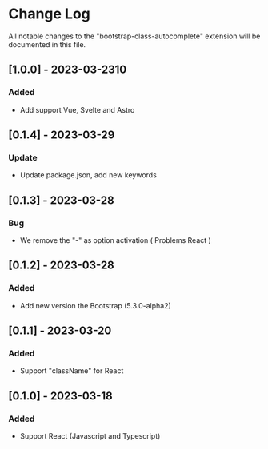 # Change Log

All notable changes to the "bootstrap-class-autocomplete" extension will be documented in this file.

## [1.0.0] - 2023-03-2310

### Added

- Add support Vue, Svelte and Astro

## [0.1.4] - 2023-03-29

### Update

- Update package.json, add new keywords


## [0.1.3] - 2023-03-28

### Bug

- We remove the "-" as option activation ( Problems React )

## [0.1.2] - 2023-03-28

### Added

- Add new version the Bootstrap (5.3.0-alpha2)

## [0.1.1] - 2023-03-20

### Added

- Support "className" for React

## [0.1.0] - 2023-03-18

### Added

- Support React (Javascript and Typescript)